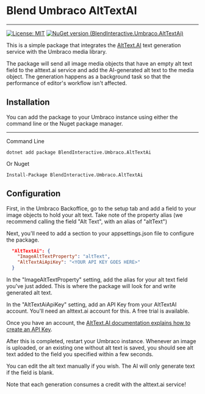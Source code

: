 # Blend Umbraco AltTextAI
-----

[![License: MIT](https://img.shields.io/badge/License-MIT-yellow.svg)](https://opensource.org/licenses/MIT)
[![NuGet version (BlendInteractive.Umbraco.AltTextAi)](https://img.shields.io/nuget/v/Our.Umbraco.Blend.Sitemap.svg?style=flat-square)](https://www.nuget.org/packages/BlendInteractive.Umbraco.AltTextAi/)

This is a simple package that integrates the [AltText.AI](https://alttext.ai) text generation 
service with the Umbraco media library.

The package will send all image media objects that have an empty alt text field to the 
alttext.ai service and add the AI-generated alt text to the media object. The generation 
happens as a background task so that the performance of editor's workflow isn't affected.

## Installation

You can add the package to your Umbraco instance using either the command line or the Nuget package manager.

---
Command Line
```
dotnet add package BlendInteractive.Umbraco.AltTextAi
```

Or Nuget
```
Install-Package BlendInteractive.Umbraco.AltTextAi
```

## Configuration

First, in the Umbraco Backoffice, go to the setup tab and add a field to your image objects to 
hold your alt text. Take note of the property alias (we recommend calling the field "Alt Text", 
with an alias of "altText")

Next, you'll need to add a section to your appsettings.json file to configure the package.

```json
  "AltTextAi": {
    "ImageAltTextProperty": "altText",
    "AltTextAiApiKey": "<YOUR API KEY GOES HERE>"
  }
```

In the "ImageAltTextProperty" setting, add the alias for your alt text field you've just added. 
This is where the package will look for and write generated alt text.

In the "AltTextAiApiKey" setting, add an API Key from your AltTextAI account. You'll need 
an alttext.ai account for this. A free trial is available. 

Once you have an account, the [AltText.AI documentation explains how to create an API Key](https://alttext.ai/docs/webui/account/#api-keys).

After this is completed, restart your Umbraco instance. Whenever an image is uploaded,
or an existing one without alt text is saved, you should see alt text added to the 
field you specified within a few seconds. 

You can edit the alt text manually if you wish. The AI will only generate text if 
the field is blank.

Note that each generation consumes a credit with the alttext.ai service!



